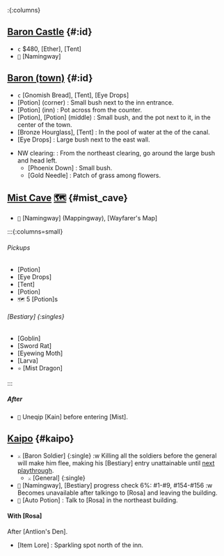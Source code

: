 :{:columns}

## [Baron Castle](@) {#:id}
+ `c` $480, [Ether], [Tent]
+ `💬` [Namingway]

## [Baron (town)](@) {#:id}
+ `c` [Gnomish Bread], [Tent], [Eye Drops]
+ [Potion] (corner)
  : Small bush next to the inn entrance.
+ [Potion] (inn)
  : Pot across from the counter.
+ [Potion], [Potion] (middle)
  : Small bush, and the pot next to it, in the center of the town.
+ [Bronze Hourglass], [Tent]
  : In the pool of water at the of the canal.
+ [Eye Drops]
  : Large bush next to the east wall.
- NW clearing:
  : From the northeast clearing, go around the large bush and head left.
  + [Phoenix Down]
    : Small bush.  
  + [Gold Needle]
    : Patch of grass among flowers.
  

## [Mist Cave](@) [🗺️](https://steamcommunity.com/sharedfiles/filedetails/?id=317566256#407515) {#mist_cave}
+ `💬` [Namingway] (Mappingway), [Wayfarer's Map]

:::{:columns=small}

###### Pickups
+ [Potion]
+ [Eye Drops]
+ [Tent]
+ [Potion]
+ `🗺️` 5 [Potion]s
###### [Bestiary] {:singles}
+ [Goblin]
+ [Sword Rat]
+ [Eyewing Moth]
+ [Larva]
+ `⭐` [Mist Dragon]

:::

##### After
+ `🧳` Uneqip [Kain] before entering [Mist].


## [Kaipo](@) {#kaipo}
+ `⚔️` [Baron Soldier] {:single}
  :w Killing all the soldiers before the general will make him flee, making his [Bestiary] entry unattainable until [next playthrough](NG+).
  + `⚔️` [General] {:single}
+ `💬` [Namingway], [Bestiary] progress check
  6%: #1-#9, #154-#156
  :w Becomes unavailable after talkingo to [Rosa] and leaving the building.
+ `💬` [Auto Potion]
  : Talk to [Rosa] in the northeast building.

#### With [Rosa]
After [Antlion's Den].
+ [Item Lore]
  : Sparkling spot north of the inn.